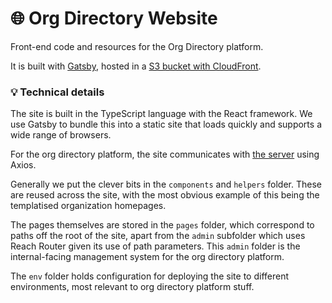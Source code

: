 # 🌐 Org Directory Website

Front-end code and resources for the Org Directory platform.

It is built with [Gatsby](https://www.gatsbyjs.com/), hosted in a [S3 bucket with CloudFront](https://aws.amazon.com/blogs/networking-and-content-delivery/amazon-s3-amazon-cloudfront-a-match-made-in-the-cloud/).

### 💡 Technical details

The site is built in the TypeScript language with the React framework. We use Gatsby to bundle this into a static site that loads quickly and supports a wide range of browsers.

For the org directory platform, the site communicates with [the server](../server) using Axios.

Generally we put the clever bits in the `components` and `helpers` folder. These are reused across the site, with the most obvious example of this being the templatised organization homepages.

The pages themselves are stored in the `pages` folder, which correspond to paths off the root of the site, apart from the `admin` subfolder which uses Reach Router given its use of path parameters. This `admin` folder is the internal-facing management system for the org directory platform.

The `env` folder holds configuration for deploying the site to different environments, most relevant to org directory platform stuff.

